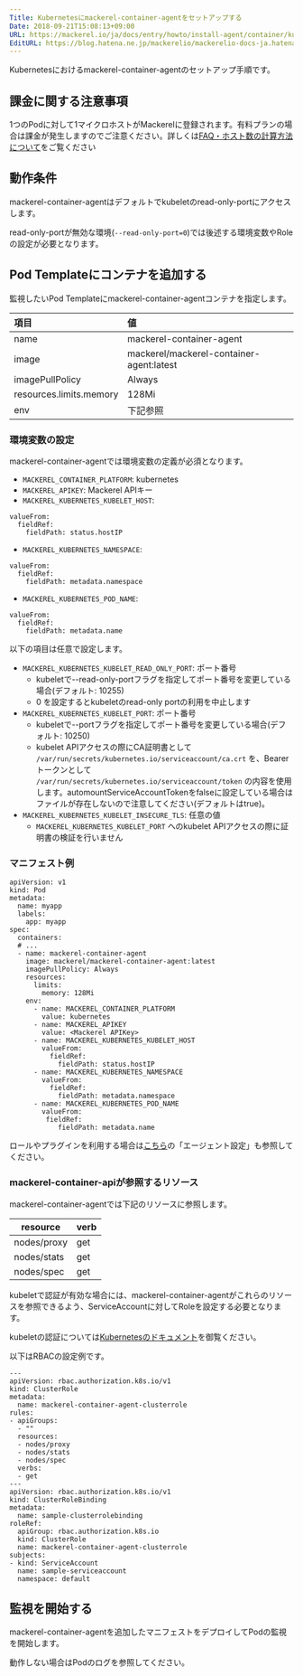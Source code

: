 ```yaml
---
Title: Kubernetesにmackerel-container-agentをセットアップする
Date: 2018-09-21T15:08:13+09:00
URL: https://mackerel.io/ja/docs/entry/howto/install-agent/container/kubernetes
EditURL: https://blog.hatena.ne.jp/mackerelio/mackerelio-docs-ja.hatenablog.mackerel.io/atom/entry/10257846132636177807
---
```


Kubernetesにおけるmackerel-container-agentのセットアップ手順です。

## 課金に関する注意事項

1つのPodに対して1マイクロホストがMackerelに登録されます。有料プランの場合は課金が発生しますのでご注意ください。詳しくは[FAQ・ホスト数の計算方法について](https://support.mackerel.io/hc/ja/articles/360039702912-%E3%83%9B%E3%82%B9%E3%83%88%E6%95%B0%E3%81%AE%E8%A8%88%E7%AE%97%E6%96%B9%E6%B3%95%E3%81%AB%E3%81%A4%E3%81%84%E3%81%A6)をご覧ください

## 動作条件

mackerel-container-agentはデフォルトでkubeletのread-only-portにアクセスします。

read-only-portが無効な環境(`--read-only-port=0`)では後述する環境変数やRoleの設定が必要となります。

## Pod Templateにコンテナを追加する

監視したいPod Templateにmackerel-container-agentコンテナを指定します。


| 項目 | 値 |
| :-- | :-- |
| name | mackerel-container-agent |
| image |  mackerel/mackerel-container-agent:latest |
| imagePullPolicy| Always |
| resources.limits.memory | 128Mi |
| env | 下記参照 |

### 環境変数の設定

mackerel-container-agentでは環境変数の定義が必須となります。

- `MACKEREL_CONTAINER_PLATFORM`: kubernetes
- `MACKEREL_APIKEY`: Mackerel APIキー
- `MACKEREL_KUBERNETES_KUBELET_HOST`:
```
valueFrom:
  fieldRef:
    fieldPath: status.hostIP
```
- `MACKEREL_KUBERNETES_NAMESPACE`:
```
valueFrom:
  fieldRef:
    fieldPath: metadata.namespace
```
- `MACKEREL_KUBERNETES_POD_NAME`:
```
valueFrom:
  fieldRef:
    fieldPath: metadata.name
```

以下の項目は任意で設定します。

- `MACKEREL_KUBERNETES_KUBELET_READ_ONLY_PORT`: ポート番号
  - kubeletで--read-only-portフラグを指定してポート番号を変更している場合(デフォルト: 10255)
  - 0 を設定するとkubeletのread-only portの利用を中止します
- `MACKEREL_KUBERNETES_KUBELET_PORT`: ポート番号
  - kubeletで--portフラグを指定してポート番号を変更している場合(デフォルト: 10250)
  - kubelet APIアクセスの際にCA証明書として `/var/run/secrets/kubernetes.io/serviceaccount/ca.crt` を、Bearerトークンとして `/var/run/secrets/kubernetes.io/serviceaccount/token` の内容を使用します。automountServiceAccountTokenをfalseに設定している場合はファイルが存在しないので注意してください(デフォルトはtrue)。
- `MACKEREL_KUBERNETES_KUBELET_INSECURE_TLS`: 任意の値
  - `MACKEREL_KUBERNETES_KUBELET_PORT` へのkubelet APIアクセスの際に証明書の検証を行いません

### マニフェスト例

```
apiVersion: v1
kind: Pod
metadata:
  name: myapp
  labels:
    app: myapp
spec:
  containers:
  # ...
  - name: mackerel-container-agent
    image: mackerel/mackerel-container-agent:latest
    imagePullPolicy: Always
    resources:
      limits:
        memory: 128Mi
    env:
      - name: MACKEREL_CONTAINER_PLATFORM
        value: kubernetes
      - name: MACKEREL_APIKEY
        value: <Mackerel APIKey>
      - name: MACKEREL_KUBERNETES_KUBELET_HOST
        valueFrom:
          fieldRef:
            fieldPath: status.hostIP
      - name: MACKEREL_KUBERNETES_NAMESPACE
        valueFrom:
          fieldRef:
            fieldPath: metadata.namespace
      - name: MACKEREL_KUBERNETES_POD_NAME
        valueFrom:
         fieldRef:
            fieldPath: metadata.name
```

ロールやプラグインを利用する場合は[こちら](https://mackerel.io/ja/docs/entry/howto/container-agent)の「エージェント設定」も参照してください。

### mackerel-container-apiが参照するリソース

mackerel-container-agentでは下記のリソースに参照します。

| resource    | verb |
| ----------- | ---- |
| nodes/proxy | get  |
| nodes/stats | get  |
| nodes/spec  | get  |

kubeletで認証が有効な場合には、mackerel-container-agentがこれらのリソースを参照できるよう、ServiceAccountに対してRoleを設定する必要となります。

kubeletの認証については[Kubernetesのドキュメント](https://kubernetes.io/docs/reference/command-line-tools-reference/kubelet-authentication-authorization/)を御覧ください。

以下はRBACの設定例です。

```
---
apiVersion: rbac.authorization.k8s.io/v1
kind: ClusterRole
metadata:
  name: mackerel-container-agent-clusterrole
rules:
- apiGroups:
  - ""
  resources:
  - nodes/proxy
  - nodes/stats
  - nodes/spec
  verbs:
  - get
---
apiVersion: rbac.authorization.k8s.io/v1
kind: ClusterRoleBinding
metadata:
  name: sample-clusterrolebinding
roleRef:
  apiGroup: rbac.authorization.k8s.io
  kind: ClusterRole
  name: mackerel-container-agent-clusterrole
subjects:
- kind: ServiceAccount
  name: sample-serviceaccount
  namespace: default
```

## 監視を開始する

mackerel-container-agentを追加したマニフェストをデプロイしてPodの監視を開始します。

動作しない場合はPodのログを参照してください。
